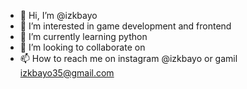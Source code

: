 - 👋 Hi, I’m @izkbayo
- 👀 I’m interested in game development and frontend
- 🌱 I’m currently learning python
- 💞️ I’m looking to collaborate on 
- 📫 How to reach me on instagram @izkbayo or gamil izkbayo35@gmail.com

<!---
izkbayo35/izkbayo35 is a ✨ special ✨ repository because its `README.md` (this file) appears on your GitHub profile.
You can click the Preview link to take a look at your changes.
--->
